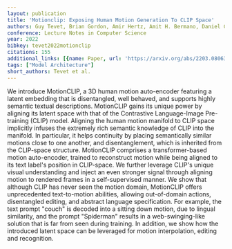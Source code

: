 ```yaml
---
layout: publication
title: 'Motionclip: Exposing Human Motion Generation To CLIP Space'
authors: Guy Tevet, Brian Gordon, Amir Hertz, Amit H. Bermano, Daniel Cohen-or
conference: Lecture Notes in Computer Science
year: 2022
bibkey: tevet2022motionclip
citations: 155
additional_links: [{name: Paper, url: 'https://arxiv.org/abs/2203.08063'}]
tags: ["Model Architecture"]
short_authors: Tevet et al.
---
```

We introduce MotionCLIP, a 3D human motion auto-encoder featuring a latent
embedding that is disentangled, well behaved, and supports highly semantic
textual descriptions. MotionCLIP gains its unique power by aligning its latent
space with that of the Contrastive Language-Image Pre-training (CLIP) model.
Aligning the human motion manifold to CLIP space implicitly infuses the
extremely rich semantic knowledge of CLIP into the manifold. In particular, it
helps continuity by placing semantically similar motions close to one another,
and disentanglement, which is inherited from the CLIP-space structure.
MotionCLIP comprises a transformer-based motion auto-encoder, trained to
reconstruct motion while being aligned to its text label's position in
CLIP-space. We further leverage CLIP's unique visual understanding and inject
an even stronger signal through aligning motion to rendered frames in a
self-supervised manner. We show that although CLIP has never seen the motion
domain, MotionCLIP offers unprecedented text-to-motion abilities, allowing
out-of-domain actions, disentangled editing, and abstract language
specification. For example, the text prompt "couch" is decoded into a sitting
down motion, due to lingual similarity, and the prompt "Spiderman" results in a
web-swinging-like solution that is far from seen during training. In addition,
we show how the introduced latent space can be leveraged for motion
interpolation, editing and recognition.
